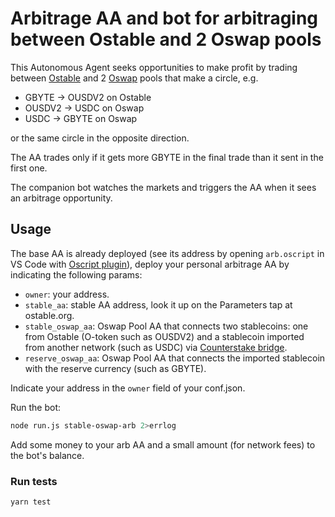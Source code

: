 # Arbitrage AA and bot for arbitraging between Ostable and 2 Oswap pools

This Autonomous Agent seeks opportunities to make profit by trading between [Ostable](https://ostable.org) and 2 [Oswap](https://oswap.io) pools that make a circle, e.g.
* GBYTE -> OUSDV2 on Ostable
* OUSDV2 -> USDC on Oswap
* USDC -> GBYTE on Oswap

or the same circle in the opposite direction.

The AA trades only if it gets more GBYTE in the final trade than it sent in the first one.

The companion bot watches the markets and triggers the AA when it sees an arbitrage opportunity.


## Usage

The base AA is already deployed (see its address by opening `arb.oscript` in VS Code with [Oscript plugin](https://marketplace.visualstudio.com/items?itemName=obyte.oscript-vscode-plugin)), deploy your personal arbitrage AA by indicating the following params:
* `owner`: your address.
* `stable_aa`: stable AA address, look it up on the Parameters tap at ostable.org.
* `stable_oswap_aa`: Oswap Pool AA that connects two stablecoins: one from Ostable (O-token such as OUSDV2) and a stablecoin imported from another network (such as USDC) via [Counterstake bridge](https://counterstake.org).
* `reserve_oswap_aa`: Oswap Pool AA that connects the imported stablecoin with the reserve currency (such as GBYTE).

Indicate your address in the `owner` field of your conf.json.

Run the bot:
```bash
node run.js stable-oswap-arb 2>errlog
```

Add some money to your arb AA and a small amount (for network fees) to the bot's balance.


### Run tests
```bash
yarn test
```

